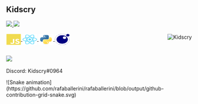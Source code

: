 ## Kidscry
 <div>
  <a href="https://github.com/Kidscry">
  <img height="160em" src="https://github-readme-stats.vercel.app/api?username=Kidscry&show_icons=true&theme=dracula&include_all_commits=true&count_private=true"/>
  <img height="160em" src="https://github-readme-stats.vercel.app/api/top-langs/?username=Kidscry&layout=compact&langs_count=7&theme=dracula"/>
</div>
<div style="display: inline_block"><br>
  <img align="center" alt="Kidscry-Js" height="30" width="40" src="https://raw.githubusercontent.com/devicons/devicon/master/icons/javascript/javascript-plain.svg">
  <img align="center" alt="Kidscry-React" height="30" width="40" src="https://raw.githubusercontent.com/devicons/devicon/master/icons/react/react-original.svg">
  <img align="center" alt="Kidscry-Python" height="30" width="40" src="https://raw.githubusercontent.com/devicons/devicon/master/icons/python/python-original.svg">
  <img align="center" alt="Kidscry-Lua" height="30" width="40" src="https://raw.githubusercontent.com/devicons/devicon/00f02ef57fb7601fd1ddcc2fe6fe670fef3ae3e4/icons/lua/lua-plain.svg">
  <img align="right" alt="Kidscry" src="https://cdn.discordapp.com/attachments/877211713135607829/882093844005531690/a476d916d4a4b3289bb8eac6a9b8e485.webp">
</div>
  
##
 <p align="left">
    <a href="https://discordapp.com/users/Kidscry#0964"><img src="https://pbs.twimg.com/profile_images/1392864511669854217/dBymBmGq_400x400.jpg" height="50"/></a>
</p>

Discord: Kidscry#0964
<div> 
  ![Snake animation](https://github.com/rafaballerini/rafaballerini/blob/output/github-contribution-grid-snake.svg)
</div>
